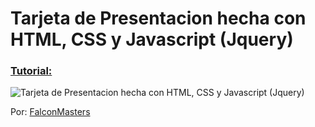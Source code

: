 # Tarjeta de Presentacion hecha con HTML, CSS y Javascript (Jquery)
### [Tutorial:](http://www.falconmasters.com/cursos/curso-bootstrap/)

![Tarjeta de Presentacion hecha con HTML, CSS y Javascript (Jquery)](https://raw.githubusercontent.com/falconmasters/Tarjeta-de-Presentacion/master/thumb.jpg)

Por: [FalconMasters](http://www.falconmasters.com)
